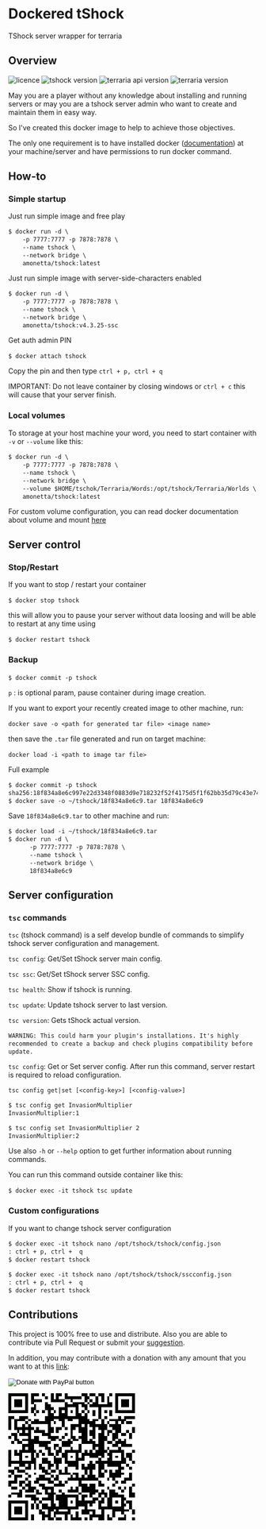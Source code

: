 # Dockered tShock

TShock server wrapper for terraria

## Overview

![licence](https://img.shields.io/badge/licence-GNUv3-blue.svg)
![tshock version](https://img.shields.io/badge/tshock-v4.3.5-green.svg)
![terraria api version](https://img.shields.io/badge/TerrariaAPI-2.1-lightgrey.svg)
![terraria version](https://img.shields.io/badge/terraria-1.3.5.3-brightgreen.svg)

May you are a player without any knowledge about installing and running servers
or may you are a tshock server admin who want to create and maintain them in easy way.

So I've created this docker image to help to achieve those objectives.

The only one requirement is to have installed docker ([documentation](https://docs.docker.com/install/)) at your machine/server
and have permissions to run docker command.

## How-to

### Simple startup

Just run simple image and free play

```
$ docker run -d \
    -p 7777:7777 -p 7878:7878 \
    --name tshock \
    --network bridge \
    amonetta/tshock:latest
```

Just run simple image with server-side-characters enabled

```
$ docker run -d \
    -p 7777:7777 -p 7878:7878 \
    --name tshock \
    --network bridge \
    amonetta/tshock:v4.3.25-ssc 
```

Get auth admin PIN

`$ docker attach tshock`

Copy the pin and then type  `ctrl + p, ctrl + q`

IMPORTANT: Do not leave container by closing windows or `ctrl + c` this will
cause that your server finish.

### Local volumes

To storage at your host machine your word, you need to start container with `-v` or `--volume` like this:

```
$ docker run -d \
    -p 7777:7777 -p 7878:7878 \
    --name tshock \
    --network bridge \
    --volume $HOME/tschok/Terraria/Words:/opt/tshock/Terraria/Worlds \
    amonetta/tshock:latest
```

For custom volume configuration, you can read docker documentation about volume and mount [here](https://docs.docker.com/storage/volumes)

## Server control

### Stop/Restart

If you want to stop / restart your container

``$ docker stop tshock``

this will allow you to pause your server without data loosing
and will be able to restart at any time using

``$ docker restart tshock`` 

### Backup

``$ docker commit -p tshock``

`p` : is optional param, pause container during image creation.

If you want to export your recently created image to other machine, run:

``docker save -o <path for generated tar file> <image name>``

then save the `.tar` file generated and run on target machine:

``docker load -i <path to image tar file>``

Full example

```
$ docker commit -p tshock
sha256:18f834a8e6c997e22d3348f0883d9e718232f52f4175d5f1f62bb35d79c43e74
$ docker save -o ~/tshock/18f834a8e6c9.tar 18f834a8e6c9
```

Save `18f834a8e6c9.tar` to other machine and run: 

```
$ docker load -i ~/tshock/18f834a8e6c9.tar
$ docker run -d \
      -p 7777:7777 -p 7878:7878 \
      --name tshock \
      --network bridge \
      18f834a8e6c9
```

## Server configuration

### `tsc` commands

`tsc` (tshock command) is a self develop bundle of commands to simplify tshock server configuration and management.

`tsc config`: Get/Set tShock server main config.

`tsc ssc`: Get/Set tShock server SSC config.

`tsc health`: Show if tshock is running.

`tsc update`: Update tshock server to last version.

`tsc version`: Gets tShock actual version.

    WARNING: This could harm your plugin's installations. It's highly recommended to create a backup and check plugins compatibility before update. 

`tsc config`: Get or Set server config. After run this command, server restart 
is required to reload configuration. 

    tsc config get|set [<config-key>] [<config-value>]

```
$ tsc config get InvasionMultiplier
InvasionMultiplier:1
```

```
$ tsc config set InvasionMultiplier 2
InvasionMultiplier:2
```

Use also `-h` or `--help` option to get further information about running commands.

You can run this command outside container like this:

`$ docker exec -it tshock tsc update`

### Custom configurations

If you want to change tshock server configuration

```
$ docker exec -it tshock nano /opt/tshock/tshock/config.json
: ctrl + p, ctrl +  q
$ docker restart tshock
```

```
$ docker exec -it tshock nano /opt/tshock/tshock/sscconfig.json
: ctrl + p, ctrl +  q
$ docker restart tshock
```

## Contributions

This project is 100% free to use and distribute. Also you are able to contribute 
via Pull Request or submit your [suggestion](mailto:contact@amonetta.com.ar).

In addition, you may contribute with a donation with any amount that you want to at this [link](https://www.paypal.com/cgi-bin/webscr?cmd=_donations&business=YRYECY8NWY7KL&item_name=Help+to+dockerized+tShock+proyect&currency_code=USD&source=url):

<p>
<form action="https://www.paypal.com/cgi-bin/webscr" method="post" target="_top">
<input type="hidden" name="cmd" value="_donations" />
<input type="hidden" name="business" value="YRYECY8NWY7KL" />
<input type="hidden" name="item_name" value="Help to dockerized tShock proyect" />
<input type="hidden" name="currency_code" value="USD" />
<input type="image" src="https://www.paypalobjects.com/en_US/i/btn/btn_donateCC_LG.gif" border="0" name="submit" title="PayPal - The safer, easier way to pay online!" alt="Donate with PayPal button" />
<img alt="" border="0" src="https://www.paypal.com/en_AR/i/scr/pixel.gif" width="1" height="1" />
</form>
</p>
 
 ![Donation QR](danation_qr.png)